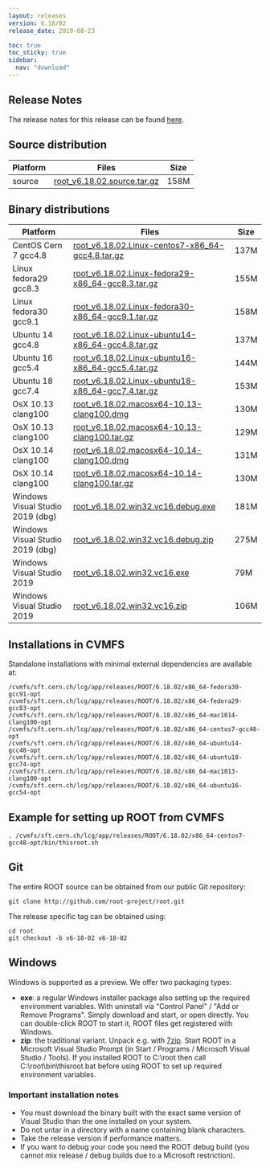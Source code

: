 ```yaml
---
layout: releases
version: 6.18/02
release_date: 2019-08-23

toc: true
toc_sticky: true
sidebar:
  nav: "download"
---
```



## Release Notes
The release notes for this release can be found [here](https://root.cern/doc/v618/release-notes.html#release-6.1802).

## Source distribution

| Platform  | Files                                                                                 | Size |
|-----------|---------------------------------------------------------------------------------------|------|
| source    | [root_v6.18.02.source.tar.gz](https://root.cern/download/root_v6.18.02.source.tar.gz) | 158M |


## Binary distributions

| Platform                         | Files                                                                                                                             | Size |
|----------------------------------|-----------------------------------------------------------------------------------------------------------------------------------|------|
| CentOS Cern 7 gcc4.8             | [root_v6.18.02.Linux-centos7-x86_64-gcc4.8.tar.gz](https://root.cern/download/root_v6.18.02.Linux-centos7-x86_64-gcc4.8.tar.gz)   | 137M |
| Linux fedora29 gcc8.3            | [root_v6.18.02.Linux-fedora29-x86_64-gcc8.3.tar.gz](https://root.cern/download/root_v6.18.02.Linux-fedora29-x86_64-gcc8.3.tar.gz) | 155M |
| Linux fedora30 gcc9.1            | [root_v6.18.02.Linux-fedora30-x86_64-gcc9.1.tar.gz](https://root.cern/download/root_v6.18.02.Linux-fedora30-x86_64-gcc9.1.tar.gz) | 158M |
| Ubuntu 14 gcc4.8                 | [root_v6.18.02.Linux-ubuntu14-x86_64-gcc4.8.tar.gz](https://root.cern/download/root_v6.18.02.Linux-ubuntu14-x86_64-gcc4.8.tar.gz) | 137M |
| Ubuntu 16 gcc5.4                 | [root_v6.18.02.Linux-ubuntu16-x86_64-gcc5.4.tar.gz](https://root.cern/download/root_v6.18.02.Linux-ubuntu16-x86_64-gcc5.4.tar.gz) | 144M |
| Ubuntu 18 gcc7.4                 | [root_v6.18.02.Linux-ubuntu18-x86_64-gcc7.4.tar.gz](https://root.cern/download/root_v6.18.02.Linux-ubuntu18-x86_64-gcc7.4.tar.gz) | 153M |
| OsX 10.13 clang100               | [root_v6.18.02.macosx64-10.13-clang100.dmg](https://root.cern/download/root_v6.18.02.macosx64-10.13-clang100.dmg)                 | 130M |
| OsX 10.13 clang100               | [root_v6.18.02.macosx64-10.13-clang100.tar.gz](https://root.cern/download/root_v6.18.02.macosx64-10.13-clang100.tar.gz)           | 129M |
| OsX 10.14 clang100               | [root_v6.18.02.macosx64-10.14-clang100.dmg](https://root.cern/download/root_v6.18.02.macosx64-10.14-clang100.dmg)                 | 131M |
| OsX 10.14 clang100               | [root_v6.18.02.macosx64-10.14-clang100.tar.gz](https://root.cern/download/root_v6.18.02.macosx64-10.14-clang100.tar.gz)           | 130M |
| Windows Visual Studio 2019 (dbg) | [root_v6.18.02.win32.vc16.debug.exe](https://root.cern/download/root_v6.18.02.win32.vc16.debug.exe)                               | 181M |
| Windows Visual Studio 2019 (dbg) | [root_v6.18.02.win32.vc16.debug.zip](https://root.cern/download/root_v6.18.02.win32.vc16.debug.zip)                               | 275M |
| Windows Visual Studio 2019       | [root_v6.18.02.win32.vc16.exe](https://root.cern/download/root_v6.18.02.win32.vc16.exe)                                           |  79M |
| Windows Visual Studio 2019       | [root_v6.18.02.win32.vc16.zip](https://root.cern/download/root_v6.18.02.win32.vc16.zip)                                           | 106M |



## Installations in CVMFS
Standalone installations with minimal external dependencies are available at:
~~~
/cvmfs/sft.cern.ch/lcg/app/releases/ROOT/6.18.02/x86_64-fedora30-gcc91-opt
/cvmfs/sft.cern.ch/lcg/app/releases/ROOT/6.18.02/x86_64-fedora29-gcc83-opt
/cvmfs/sft.cern.ch/lcg/app/releases/ROOT/6.18.02/x86_64-mac1014-clang100-opt
/cvmfs/sft.cern.ch/lcg/app/releases/ROOT/6.18.02/x86_64-centos7-gcc48-opt
/cvmfs/sft.cern.ch/lcg/app/releases/ROOT/6.18.02/x86_64-ubuntu14-gcc48-opt
/cvmfs/sft.cern.ch/lcg/app/releases/ROOT/6.18.02/x86_64-ubuntu18-gcc74-opt
/cvmfs/sft.cern.ch/lcg/app/releases/ROOT/6.18.02/x86_64-mac1013-clang100-opt
/cvmfs/sft.cern.ch/lcg/app/releases/ROOT/6.18.02/x86_64-ubuntu16-gcc54-opt
~~~


## Example for setting up ROOT from CVMFS
~~~
. /cvmfs/sft.cern.ch/lcg/app/releases/ROOT/6.18.02/x86_64-centos7-gcc48-opt/bin/thisroot.sh
~~~

## Git
The entire ROOT source can be obtained from our public Git repository:

~~~
git clone http://github.com/root-project/root.git
~~~
The release specific tag can be obtained using:
~~~
cd root
git checkout -b v6-18-02 v6-18-02
~~~


## Windows
Windows is supported as a preview. We offer two packaging types:

 * **exe**: a regular Windows installer package also setting up the required environment variables. With uninstall via "Control Panel" / "Add or Remove Programs". Simply download and start, or open directly. You can double-click ROOT to start it, ROOT files get registered with Windows.
 * **zip**: the traditional variant. Unpack e.g. with [7zip](http://www.7-zip.org). Start ROOT in a Microsoft Visual Studio Prompt (in Start / Programs / Microsoft Visual Studio / Tools). If you installed ROOT to C:\root then call C:\root\bin\thisroot.bat before using ROOT to set up required environment variables.

### Important installation notes
 * You must download the binary built with the exact same version of Visual Studio than the one installed on your system.
 * Do not untar in a directory with a name containing blank characters.
 * Take the release version if performance matters.
 * If you want to debug your code you need the ROOT debug build (you cannot mix release / debug builds due to a Microsoft restriction).

